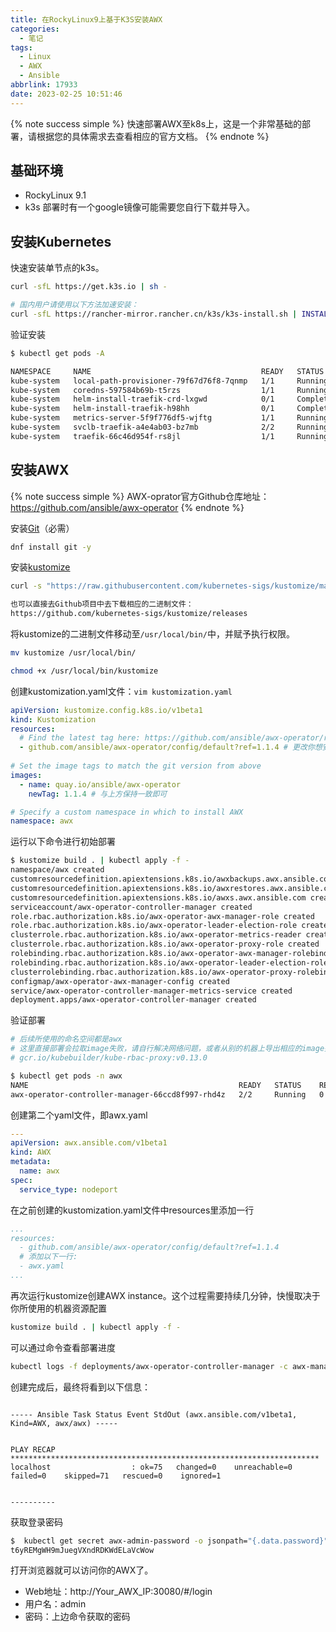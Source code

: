 ```yaml
---
title: 在RockyLinux9上基于K3S安装AWX
categories:
  - 笔记
tags:
  - Linux
  - AWX
  - Ansible
abbrlink: 17933
date: 2023-02-25 10:51:46
---
```


{% note success simple %}
快速部署AWX至k8s上，这是一个非常基础的部署，请根据您的具体需求去查看相应的官方文档。
{% endnote %}

## 基础环境
- RockyLinux 9.1
- k3s
部署时有一个google镜像可能需要您自行下载并导入。

## 安装Kubernetes

快速安装单节点的k3s。

```bash
curl -sfL https://get.k3s.io | sh -

# 国内用户请使用以下方法加速安装：
curl -sfL https://rancher-mirror.rancher.cn/k3s/k3s-install.sh | INSTALL_K3S_MIRROR=cn sh -
```

验证安装

```bash
$ kubectl get pods -A

NAMESPACE     NAME                                      READY   STATUS      RESTARTS   AGE
kube-system   local-path-provisioner-79f67d76f8-7qnmp   1/1     Running     0          78s
kube-system   coredns-597584b69b-t5rzs                  1/1     Running     0          78s
kube-system   helm-install-traefik-crd-lxgwd            0/1     Completed   0          78s
kube-system   helm-install-traefik-h98hh                0/1     Completed   1          78s
kube-system   metrics-server-5f9f776df5-wjftg           1/1     Running     0          78s
kube-system   svclb-traefik-a4e4ab03-bz7mb              2/2     Running     0          37s
kube-system   traefik-66c46d954f-rs8jl                  1/1     Running     0          37s
```

## 安装AWX

{% note success simple %}
AWX-oprator官方Github仓库地址：https://github.com/ansible/awx-operator
{% endnote %}

安装[Git](https://git-scm.com/)（必需）

```bash
dnf install git -y
```

安装[kustomize](https://kubectl.docs.kubernetes.io/zh/installation/binaries/)

```bash
curl -s "https://raw.githubusercontent.com/kubernetes-sigs/kustomize/master/hack/install_kustomize.sh"  | bash

也可以直接去Github项目中去下载相应的二进制文件：
https://github.com/kubernetes-sigs/kustomize/releases
```
将kustomize的二进制文件移动至`/usr/local/bin/`中，并赋予执行权限。

```bash
mv kustomize /usr/local/bin/

chmod +x /usr/local/bin/kustomize
```

创建kustomization.yaml文件：`vim kustomization.yaml`

```yaml
apiVersion: kustomize.config.k8s.io/v1beta1
kind: Kustomization
resources:
  # Find the latest tag here: https://github.com/ansible/awx-operator/releases
  - github.com/ansible/awx-operator/config/default?ref=1.1.4 # 更改你想安装版本号。截止写文章的时候最新版本是1.2.0，但是安装报错，改为1.1.4就没问题了
 
# Set the image tags to match the git version from above
images:
  - name: quay.io/ansible/awx-operator
    newTag: 1.1.4 # 与上方保持一致即可

# Specify a custom namespace in which to install AWX
namespace: awx
```
运行以下命令进行初始部署
```bash
$ kustomize build . | kubectl apply -f -
namespace/awx created
customresourcedefinition.apiextensions.k8s.io/awxbackups.awx.ansible.com created
customresourcedefinition.apiextensions.k8s.io/awxrestores.awx.ansible.com created
customresourcedefinition.apiextensions.k8s.io/awxs.awx.ansible.com created
serviceaccount/awx-operator-controller-manager created
role.rbac.authorization.k8s.io/awx-operator-awx-manager-role created
role.rbac.authorization.k8s.io/awx-operator-leader-election-role created
clusterrole.rbac.authorization.k8s.io/awx-operator-metrics-reader created
clusterrole.rbac.authorization.k8s.io/awx-operator-proxy-role created
rolebinding.rbac.authorization.k8s.io/awx-operator-awx-manager-rolebinding created
rolebinding.rbac.authorization.k8s.io/awx-operator-leader-election-rolebinding created
clusterrolebinding.rbac.authorization.k8s.io/awx-operator-proxy-rolebinding created
configmap/awx-operator-awx-manager-config created
service/awx-operator-controller-manager-metrics-service created
deployment.apps/awx-operator-controller-manager created
```

验证部署

```bash
# 后续所使用的命名空间都是awx
# 这里直接部署会拉取image失败，请自行解决网络问题，或者从别的机器上导出相应的image并导入，image名称：
# gcr.io/kubebuilder/kube-rbac-proxy:v0.13.0

$ kubectl get pods -n awx
NAME                                               READY   STATUS    RESTARTS   AGE
awx-operator-controller-manager-66ccd8f997-rhd4z   2/2     Running   0          11s
```

创建第二个yaml文件，即awx.yaml

```yaml
---
apiVersion: awx.ansible.com/v1beta1
kind: AWX
metadata:
  name: awx
spec:
  service_type: nodeport
```

在之前创建的kustomization.yaml文件中resources里添加一行

```yaml
...
resources:
  - github.com/ansible/awx-operator/config/default?ref=1.1.4
  # 添加以下一行:
  - awx.yaml
...
```
再次运行kustomize创建AWX instance。这个过程需要持续几分钟，快慢取决于你所使用的机器资源配置
```bash
kustomize build . | kubectl apply -f -
```

可以通过命令查看部署进度

```bash
kubectl logs -f deployments/awx-operator-controller-manager -c awx-manager -n awx
```

创建完成后，最终将看到以下信息：

```shell

----- Ansible Task Status Event StdOut (awx.ansible.com/v1beta1, Kind=AWX, awx/awx) -----


PLAY RECAP *********************************************************************
localhost                  : ok=75   changed=0    unreachable=0    failed=0    skipped=71   rescued=0    ignored=1


----------
```

获取登录密码

```bash
$  kubectl get secret awx-admin-password -o jsonpath="{.data.password}" -n awx | base64 --decode ; echo
t6yREMgWH9mJuegVXndRDKWdELaVcWow
```

打开浏览器就可以访问你的AWX了。
- Web地址：http://Your_AWX_IP:30080/#/login
- 用户名：admin
- 密码：上边命令获取的密码